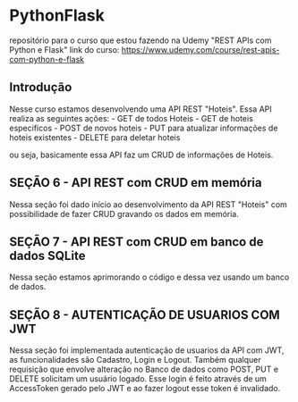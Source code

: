 # PythonFlask
repositório para o curso que estou fazendo na Udemy "REST APIs com Python e Flask"
link do curso: https://www.udemy.com/course/rest-apis-com-python-e-flask

<h2>Introdução</h2>
Nesse curso estamos desenvolvendo uma API REST "Hoteis". Essa API realiza as seguintes ações:
- GET de todos Hoteis
- GET de hoteis especificos
- POST de novos hoteis
- PUT para atualizar informações de hoteis existentes
- DELETE para deletar hoteis

ou seja, basicamente essa API faz um CRUD de informações de Hoteis.

<h2>SEÇÃO 6 - API REST com CRUD em memória</h2>
Nessa seção foi dado início ao desenvolvimento da API REST "Hoteis" com possibilidade de fazer CRUD
gravando os dados em memória. 

<h2>SEÇÃO 7 - API REST com CRUD em banco de dados SQLite</h2>
Nessa seção estamos aprimorando o código e dessa vez usando um banco de dados.

<h2>SEÇÃO 8 - AUTENTICAÇÃO DE USUARIOS COM JWT</h2>
Nessa seção foi implementada autenticação de usuarios da API com JWT, as funcionalidades são Cadastro, Login e Logout.
Também qualquer requisição que envolve alteração no Banco de dados como POST, PUT e DELETE solicitam um usuário logado.
Esse login é feito através de um AccessToken gerado pelo JWT e ao fazer logout esse token é invalidado.
